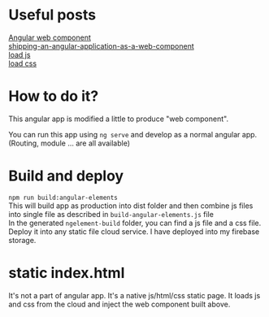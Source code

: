 <h1>Useful posts</h1>
<div><a href="https://angular.io/guide/elements">Angular web component</a></div>
<div>
  <a href="http://chatwithme.io/angularjs%20upgrade/web%20components/angular%20elements/angular/angularjs/ngupgrade/2019/04/25/shipping-an-angular-application-as-a-web-component.html">shipping-an-angular-application-as-a-web-component</a>
</div>
<div><a href="https://htmldom.dev/load-a-javascript-file-dynamically/">load js</a></div>
<div><a href="https://stackoverflow.com/questions/574944/how-to-load-up-css-files-using-javascript">load css</a></div>

<h1>How to do it?</h1>
<span>This angular app is modified a little to produce "web component".</span><br/>

<span>You can run this app using <code>ng serve</code> and develop as a normal angular app. (Routing, module ... are all available)</span> <br/>

<h1>Build and deploy</h1>
<code>npm run build:angular-elements</code> <br/>
<span>This will build app as production into dist folder and then combine js files into single file as described in <code>build-angular-elements.js</code> file</span><br/>
<span>In the generated <code>ngelement-build</code> folder, you can find a js file and a css file.</span><br/>
<span>Deploy it into any static file cloud service. I have deployed into my firebase storage.</span>

<h1>static index.html</h1>
<span>It's not a part of angular app. It's a native js/html/css static page. It loads js and css from the cloud and inject the web component built above.</span>
